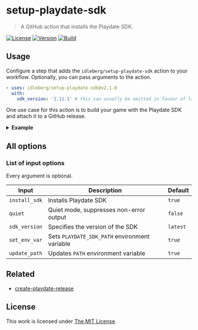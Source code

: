 # setup-playdate-sdk

> A GitHub action that installs the Playdate SDK.

[![License](https://img.shields.io/github/license/idleberg/setup-playdate-sdk?style=for-the-badge)](LICENSE)
[![Version](https://img.shields.io/github/v/release/idleberg/setup-playdate-sdk?style=for-the-badge)]([https://github.com/idleberg/setup-playdate-sdk/releases](https://github.com/idleberg/setup-playdate-sdk/releases))
[![Build](https://img.shields.io/github/actions/workflow/status/idleberg/setup-playdate-sdk/default.yml?style=for-the-badge)]([https://github.com/idleberg/setup-playdate-sdk/releases](https://github.com/idleberg/setup-playdate-sdk/actions))

## Usage

Configure a step that adds the `idleberg/setup-playdate-sdk` action to your workflow. Optionally, you can pass arguments to the action.

```yaml
- uses: idleberg/setup-playdate-sdk@v2.1.0
  with: 
    sdk_version: '1.11.1' # this can usually be omitted in favour of latest version
```

One use case for this action is to build your game with the Playdate SDK and attach it to a GitHub release.

<details>
<summary><strong>Example</strong></summary>

```yaml
name: Create Release

on:
  push:
    # Runs whenever a git tag in SemVer pattern is pushed
    tags:
      - 'v*.*.*'

env:
  BUILD_OUTPUT: my-awesome-game

jobs:
  build:
    name: Upload Release Asset
    runs-on: ubuntu-latest
    steps:
      - name: Checkout Code
        uses: actions/checkout@v2

      - name: Install SDK
        uses: idleberg/setup-playdate-sdk@v2.0.0

      - name: Build Project
        run: |
          # Compiles the project
          pdc source ${{ env.BUILD_OUTPUT }}.pdx

          # Creates an archive, since the build output is a directory
          zip -r -9 ${{ env.BUILD_OUTPUT }}-${{ github.ref_name }}.zip ${{ env.BUILD_OUTPUT }}.pdx

      - name: Create Release
        id: create_release
        uses: actions/create-release@v1
        env:
          GITHUB_TOKEN: ${{ secrets.GITHUB_TOKEN }}
        with:
          tag_name: ${{ github.ref_name }}
          release_name: ${{ github.ref_name }}
          draft: false
          prerelease: false

      - name: Upload Release Asset
        uses: actions/upload-release-asset@v1
        env:
          GITHUB_TOKEN: ${{ secrets.GITHUB_TOKEN }}
        with:
          upload_url: ${{ steps.create_release.outputs.upload_url }}
          asset_path: ./${{ env.BUILD_OUTPUT }}-${{ github.ref_name }}.zip
          asset_name: ${{ env.BUILD_OUTPUT }}-${{ github.ref_name }}.zip
          asset_content_type: application/zip
```

</details>

## All options

### List of input options

Every argument is optional.

| Input         | Description                                   | Default  |
| ------------- | ----------------------------------------------| -------- |
| `install_sdk` | Installs Playdate SDK                         | `true`   |
| `quiet`       | Quiet mode, suppresses non-error output       | `false`  |
| `sdk_version` | Specifies the version of the SDK              | `latest` |
| `set_env_var` | Sets `PLAYDATE_SDK_PATH` environment variable | `true`   |
| `update_path` | Updates `PATH` environment variable           | `true`   |


## Related

- [create-playdate-release](https://github.com/marketplace/actions/create-playdate-release)

## License

This work is licensed under [The MIT License](LICENSE).

